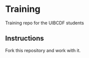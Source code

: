 # Training
Training repo for the UIBCDF students


## Instructions
Fork this repository and work with it.
